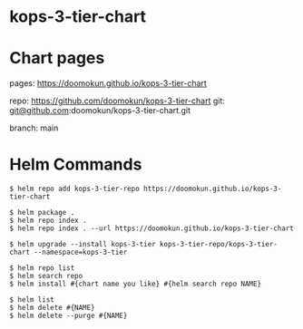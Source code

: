 # kops-3-tier-chart

# Chart pages
pages: https://doomokun.github.io/kops-3-tier-chart

repo: https://github.com/doomokun/kops-3-tier-chart
git: git@github.com:doomokun/kops-3-tier-chart.git

branch: main

# Helm Commands
```
$ helm repo add kops-3-tier-repo https://doomokun.github.io/kops-3-tier-chart

$ helm package .
$ helm repo index .
$ helm repo index . --url https://doomokun.github.io/kops-3-tier-chart

$ helm upgrade --install kops-3-tier kops-3-tier-repo/kops-3-tier-chart --namespace=kops-3-tier

$ helm repo list
$ helm search repo
$ helm install #{chart name you like} #{helm search repo NAME}

$ helm list
$ helm delete #{NAME}
$ helm delete --purge #{NAME}
```